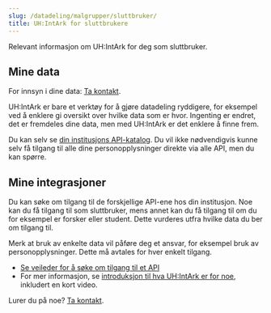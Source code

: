 ```yaml
---
slug: /datadeling/malgrupper/sluttbruker/
title: UH:IntArk for sluttbrukere
---
```


Relevant informasjon om UH:IntArk for deg som sluttbruker.

## Mine data

For innsyn i dine data: [Ta kontakt](/docs/datadeling/kontaktpunkt).

UH:IntArk er bare et verktøy for å gjøre datadeling ryddigere, for eksempel ved
å enklere gi oversikt over hvilke data som er hvor. Ingenting er endret, det er
fremdeles dine data, men med UH:IntArk er det enklere å finne frem.

Du kan selv se [din institusjons
API-katalog](/docs/datadeling/teknisk-plattform/oversikt). Du vil ikke
nødvendigvis kunne selv få tilgang til alle dine personopplysninger direkte via
alle API, men du kan spørre.


## Mine integrasjoner

Du kan søke om tilgang til de forskjellige API-ene hos din institusjon. Noe kan
du få tilgang til som sluttbruker, mens annet kan du få tilgang til om du for
eksempel er forsker eller student. Dette vurderes utfra hvilke data du ber om
tilgang til.

Merk at bruk av enkelte data vil påføre deg et ansvar, for eksempel bruk av
personopplysninger. Dette må avtales for hver enkelt tilgang.

* [Se veileder for å søke om tilgang til et API](/docs/datadeling/veiledere/api-manager/api-manager-be-om-tilgang)
* For mer informasjon, se [introduksjon til hva UH:IntArk er for noe](/docs/datadeling/hva-er), inkludert en kort video.


Lurer du på noe? [Ta kontakt](/docs/datadeling/kontaktpunkt).
